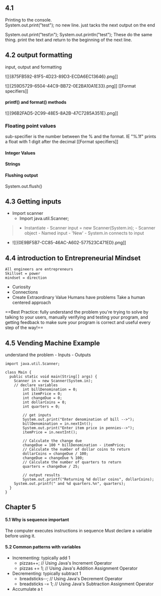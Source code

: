 ## 4.1 
Printing to the console.  
System.out.print("test"); no new line.  just tacks the next output on the end

System.out.print("test\n");
System.out.println("test"); These do the same thing.  print the text and return to the beginning of the next line.


## 4.2 output formatting

input, output and formatting

![[{875FB592-81F5-4D23-89D3-ECDA6EC13646}.png]]

![[{259D5729-6504-44C9-BB72-0E2BA10A1E33}.png]]
[[Format specifiers]]
#### printf() and format() methods

![[{96B2FAD5-2C99-48E5-8A2B-47C7285A351E}.png]]

### Floating point values

sub-specifier is the number between the % and the format.  IE "%.1f" prints a float with 1 digit after the decimal
[[Format specifiers]]

#### Integer Values

#### Strings

#### Flushing output
System.out.flush()

## 4.3 Getting inputs
- Import scanner
	- Import java.util.Scanner;

> - Instantiate
	- Scanner input = new Scanner(System.in);
		- Scanner object
		- Named input
		- 'New'
		- System.in connects to input
- ![[{0E9BF5B7-CC85-46AC-A602-577523C471ED}.png]]


## 4.4 introduction to Entrepreneurial Mindset
	All engineers are entrepreneurs
	Skillset = power
	mindset = direction
 - Curiosity
 - Connections
 - Create Extraordinary Value
Humans have problems
Take a human centered approach

==Best Practice: fully understand the problem you're trying to solve by talking to your users, manually verifying and testing your program, and getting feedback to make sure your program is correct and useful every step of the way!==

## 4.5 Vending Machine Example
understand the problem
	- Inputs
	- Outputs
```
import java.util.Scanner;

class Main {
  public static void main(String[] args) {
    Scanner in = new Scanner(System.in);
    // declare variables
		int billDenomination = 0;
		int itemPrice = 0; 
		int changeDue = 0;
		int dollarCoins = 0;
		int quarters = 0;

		// get inputs
		System.out.print("Enter denomination of bill -->");
		billDenomination = in.nextInt();
		System.out.print("Enter item price in pennies-->");
		itemPrice = in.nextInt();
		
		// Calculate the change due
		changeDue = 100 * billDenomination - itemPrice;
		// Calculate the number of dollar coins to return
		dollarCoins = changeDue / 100;
		changeDue = changeDue % 100;
		// Calculate the number of quarters to return
		quarters = changeDue / 25;

		// output results
		System.out.printf("Returning %d dollar coins", dollarCoins);
    System.out.printf(" and %d quarters.%n", quarters);
  }
}
```

## Chapter 5
#### 5.1 Why is sequence important
The computer executes instructions in sequence
Must declare a variable before using it.

#### 5.2 Common patterns with variables
- Incrementing: typically add 1
	- pizzas++; // Using Java's Increment Operator
	- pizzas += 1; // Using Java's Addition Assignment Operator
- Decrementing: typically subtract 1
	- breadsticks--; // Using Java's Decrement Operator
	- breadsticks -= 1; // Using Java's Subtraction Assignment Operator
- Accumulate a t

